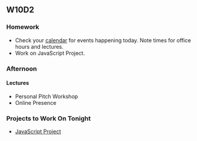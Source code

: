 ## W10D2
### Homework
* Check your [calendar][calendar] for events happening today. Note times for office hours and lectures.
* Work on JavaScript Project.

### Afternoon

#### Lectures
* Personal Pitch Workshop
* Online Presence

### Projects to Work On Tonight
* [JavaScript Project][js-project]


<!-- LINKS -->
<!-- Job Search Projects -->
[js-project]: ../projects/js-project/js-project.md

<!-- Internal Resources -->
[calendar]: https://calendar.google.com/calendar/embed?src=appacademy.io_r61pl5c3vl1vatl28hquvhtf4o%40group.calendar.google.com&ctz=America/Los_Angeles

